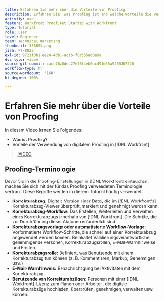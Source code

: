 ```yaml
---
title: Erfahren Sie mehr über die Vorteile von Proofing
description: Erfahren Sie, was Proofing ist und welche Vorteile die Verwendung von digitalem Proofing in [!DNL  Workfront]bietet.
activity: use
feature: Workfront Proof,Get Started with Workfront
type: Tutorial
role: User
level: Beginner
team: Technical Marketing
thumbnail: 336095.png
jira: KT-8822
exl-id: 9721f0b1-ee24-4db1-ac1b-f0c355ad0a9a
doc-type: video
source-git-commit: cacc76a0dec27e7554eb0ac494d65a9255367226
workflow-type: ht
source-wordcount: '168'
ht-degree: 100%

---
```


# Erfahren Sie mehr über die Vorteile von Proofing

In diesem Video lernen Sie Folgendes:

* Was ist Proofing?
* Vorteile der Verwendung von digitalem Proofing in [!DNL Workfront]

>[!VIDEO](https://video.tv.adobe.com/v/336095/?quality=12&learn=on)

## Proofing-Terminologie

Bevor Sie in die Proofing-Einstellungen in [!DNL  Workfront] eintauchen, machen Sie sich mit der für das Proofing verwendeten Terminologie vertraut. Diese Begriffe werden in diesem Tutorial häufig verwendet.

* **Korrekturabzug:** Digitale Version einer Datei, die im [!DNL Workfront's] Korrekturabzug-Viewer überprüft, markiert und genehmigt werden kann.
* **Korrekturabzug-Workflow:** Das Erstellen, Weiterleiten und Verwalten eines Korrekturabzugs innerhalb von [!DNL Workfront]. Die Schritte, die zur Durchführung dieser Aktionen erforderlich sind.
* **Korrekturabzugsvorlage oder automatisierte Workflow-Vorlage:** Vorformatierte Workflow-Schritte, die schnell auf einen Korrekturabzug angewendet werden können. Beinhaltet Validierungsverantwortliche, genehmigende Personen, Korrekturabzugsrollen, E-Mail-Warnhinweise und Fristen.
* **Korrekturabzugsrolle:** Definiert, was Benutzende mit einem Korrekturabzug tun können (z. B. Kommentieren, Markup, Genehmigen usw.)
* **E-Mail-Warnhinweis:** Benachrichtigung bei Aktivitäten mit dem Korrekturabzug.
* **Benutzende von Korrekturabzügen:** Personen mit einer [!DNL Workfront]-Lizenz zum Planen oder Arbeiten, die digitale Korrekturabzüge hochladen, überprüfen, genehmigen, verwalten usw. können.

